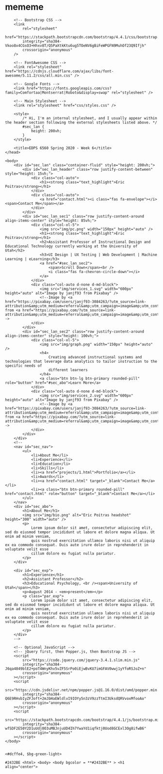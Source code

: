 # mememe
<!DOCTYPE html>
<html lang="en">
	<head>
		<!-- Required meta tags -->
		<meta charset="utf-8" />
		<meta name="viewport" content="width=device-width, initial-scale=1, shrink-to-fit=no" />

		<!-- Bootstrap CSS -->
		<link
			rel="stylesheet"
			href="https://stackpath.bootstrapcdn.com/bootstrap/4.4.1/css/bootstrap.min.css"
			integrity="sha384-Vkoo8x4CGsO3+Hhxv8T/Q5PaXtkKtu6ug5TOeNV6gBiFeWPGFN9MuhOf23Q9Ifjh"
			crossorigin="anonymous"
		/>

		<!-- FontAwesome CSS -->
		<link rel="stylesheet" href="https://cdnjs.cloudflare.com/ajax/libs/font-awesome/5.11.2/css/all.min.css" />

		<!-- Google Fonts -->
		<link href="https://fonts.googleapis.com/css?family=Comfortaa|Montserrat|Roboto&display=swap" rel="stylesheet" />

		<!-- Main Stylesheet -->
		<link rel="stylesheet" href="css/styles.css" />

		<style>
			/* Hi, I'm an internal stylesheet, and I usually appear within the header section following the external stylesheets listed above. */
			#sec_lan {
				height: 200vh;
			}
		</style>

		<title>EDPS 6560 Spring 2020 - Week 6</title>
	</head>

	<body>
		<div id="sec_lan" class="container-fluid" style="height: 200vh;">
			<div id="sec_lan_header" class="row justify-content-between" style="height: 15vh;">
				<div class="col-auto">
					<h1><strong class="text_highlight">Eric Poitras</strong></h1>
				</div>
				<div class="col-auto">
					<a href="contact.html"><i class="fas fa-envelope"></i> <span>Contact Me</span></a>
				</div>
			</div>
			<div id="sec_lan_sec1" class="row justify-content-around align-items-center" style="height: 85vh;">
				<div class="col-xl-5">
					<img src="img/pc.png" width="150px" height="auto" />
					<h1><strong class="text_highlight">Eric Poitras</strong></h1>
					<h2>Assistant Professor of Instructional Design and Educational Technology currently working at the University of Utah</h2>
					<h3>UI Design | UX Testing | Web Development | Machine Learning | eLearning</h3>
					<a href="#sec_lan_sec2">
						<span>Scroll Down</span><br />
						<i class="fas fa-chevron-circle-down"></i>
					</a>
				</div>
				<div class="col-auto d-none d-md-block">
					<img src="img/services_1.svg" width="600px" height="auto" alt="Image by janjf93 from Pixabay" />
					<!--Image by <a href="https://pixabay.com/users/janjf93-3084263/?utm_source=link-attribution&amp;utm_medium=referral&amp;utm_campaign=image&amp;utm_content=3614768">janjf93</a> from <a href="https://pixabay.com/?utm_source=link-attribution&amp;utm_medium=referral&amp;utm_campaign=image&amp;utm_content=3614768">Pixabay</a>-->
				</div>
			</div>
			<div id="sec_lan_sec2" class="row justify-content-around align-items-center" style="height: 100vh;">
				<div class="col-xl-5">
					<img src="img/graph.png" width="150px" height="auto" />
					<h4>
						Creating advanced instructional systems and technologies that leverage data analytics to tailor instruction to the specific needs of
						different learners
					</h4>
					<a class="btn btn-lg btn-primary rounded-pill" role="button" href="#sec_abo">Learn More</a>
				</div>
				<div class="col-auto d-none d-md-block">
					<img src="img/services_2.svg" width="600px" height="auto" alt="Image by janjf93 from Pixabay" />
					<!--Image by <a href="https://pixabay.com/users/janjf93-3084263/?utm_source=link-attribution&amp;utm_medium=referral&amp;utm_campaign=image&amp;utm_content=3614768">janjf93</a> from <a href="https://pixabay.com/?utm_source=link-attribution&amp;utm_medium=referral&amp;utm_campaign=image&amp;utm_content=3614768">Pixabay</a>-->
				</div>
			</div>
		</div>
		<!--
		<nav id="sec_nav">
			<ul>
				<li>About Me</li>
				<li>Experience</li>
				<li>Education</li>
				<li>Skills</li>
				<li><a href="projects/1.html">Portfolio</a></li>
				<li>Awards</li>
				<li><a href="contact.html" target="_blank">Contact Me</a></li>
				<li><a class="btn btn-primary rounded-pill" href="contact.html" role="button" target="_blank">Contact Me</a></li>
			</ul>
		</nav>
		<div id="sec_abo">
			<h1>About Me</h1>
			<img src="img/bio.png" alt="Eric Poitras headshot" height="300" width="auto" />
			<p>
				Lorem ipsum dolor sit amet, consectetur adipiscing elit, sed do eiusmod tempor incididunt ut labore et dolore magna aliqua. Ut enim ad minim veniam,
				quis nostrud exercitation ullamco laboris nisi ut aliquip ex ea commodo consequat. Duis aute irure dolor in reprehenderit in voluptate velit esse
				cillum dolore eu fugiat nulla pariatur.
			</p>
		</div>
	
		<div id="sec_exp">
			<h1>Experience</h1>
			<h2>Assistant Professor</h2>
			<h3>Educational Psychology, <br /><span>University of Utah</span></h3>
			<p>August 2014 - <em>present</em></p>
			<p class="par_exp">
				Lorem ipsum dolor sit amet, consectetur adipiscing elit, sed do eiusmod tempor incididunt ut labore et dolore magna aliqua. Ut enim ad minim veniam,
				quis nostrud exercitation ullamco laboris nisi ut aliquip ex ea commodo consequat. Duis aute irure dolor in reprehenderit in voluptate velit esse
				cillum dolore eu fugiat nulla pariatur.
			</p>
		</div>
		-->

		<!-- Optional JavaScript -->
		<!-- jQuery first, then Popper.js, then Bootstrap JS -->
		<script
			src="https://code.jquery.com/jquery-3.4.1.slim.min.js"
			integrity="sha384-J6qa4849blE2+poT4WnyKhv5vZF5SrPo0iEjwBvKU7imGFAV0wwj1yYfoRSJoZ+n"
			crossorigin="anonymous"
		></script>
		<script
			src="https://cdn.jsdelivr.net/npm/popper.js@1.16.0/dist/umd/popper.min.js"
			integrity="sha384-Q6E9RHvbIyZFJoft+2mJbHaEWldlvI9IOYy5n3zV9zzTtmI3UksdQRVvoxMfooAo"
			crossorigin="anonymous"
		></script>
		<script
			src="https://stackpath.bootstrapcdn.com/bootstrap/4.4.1/js/bootstrap.min.js"
			integrity="sha384-wfSDF2E50Y2D1uUdj0O3uMBJnjuUD4Ih7YwaYd1iqfktj0Uod8GCExl3Og8ifwB6"
			crossorigin="anonymous"
		></script>
	</body>
	
	
	<#dcffe4, $bg-green-light>

	#2432BE <html> <body> <body bgcolor = **#2432BE** > <h1 align="center">
	
</html>
